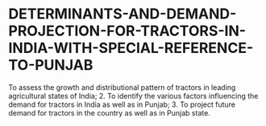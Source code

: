 # DETERMINANTS-AND-DEMAND-PROJECTION-FOR-TRACTORS-IN-INDIA-WITH-SPECIAL-REFERENCE-TO-PUNJAB
To assess the growth and distributional pattern of tractors in leading agricultural states of India;​  ​2. To identify the various factors influencing the demand for tractors in India as well as in Punjab; 3. To project future demand for tractors in the country as well as in Punjab state.​
